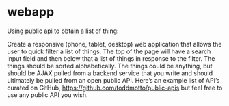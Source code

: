 # webapp
Using public api to obtain a list of thing:

Create a responsive (phone, tablet, desktop) web application that allows the user to quick filter a list of things. The top of the page will have a search input field and then below that a list of things in response to the filter. The things should be sorted alphabetically. The things could be anything, but should be AJAX pulled from a backend service that you write and should ultimately be pulled from an open public API.
Here’s an example list of API’s curated on GitHub, https://github.com/toddmotto/public-apis but feel free to use any public API you wish.

